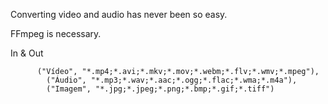 Converting video and audio has never been so easy.

FFmpeg is necessary.

In & Out

          ("Vídeo", "*.mp4;*.avi;*.mkv;*.mov;*.webm;*.flv;*.wmv;*.mpeg"),
            ("Áudio", "*.mp3;*.wav;*.aac;*.ogg;*.flac;*.wma;*.m4a"),
            ("Imagem", "*.jpg;*.jpeg;*.png;*.bmp;*.gif;*.tiff")

            
